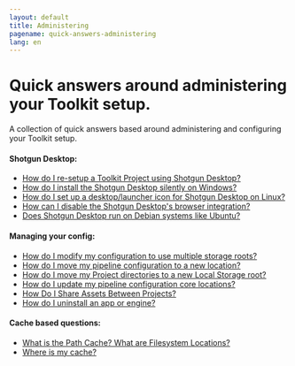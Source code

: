 ```yaml
---
layout: default
title: Administering
pagename: quick-answers-administering
lang: en
---
```


Quick answers around administering your Toolkit setup.
=====

A collection of quick answers based around administering and configuring your Toolkit setup.

#### Shotgun Desktop:
- [How do I re-setup a Toolkit Project using Shotgun Desktop?](./administering/resetup-project-with-sg-desktop.md)
- [How do I install the Shotgun Desktop silently on Windows?](./administering/install-desktop-silent.md)
- [How do I set up a desktop/launcher icon for Shotgun Desktop on Linux?](./administering/create-shotgun-desktop-shortcut.md)
- [How can I disable the Shotgun Desktop's browser integration?](./administering/disable-browser-integration.md)
- [Does Shotgun Desktop run on Debian systems like Ubuntu?](./administering/sg-desktop-run-on-ubuntu.md)

#### Managing your config:

- [How do I modify my configuration to use multiple storage roots?](./administering/convert-from-single-root-to-multi.md)
- [How do I move my pipeline configuration to a new location?](./administering/move-configuration-location.md)
- [How do I move my Project directories to a new Local Storage root?](./administering/move-project-directories.md)
- [How do I update my pipeline configuration core locations?](./administering/update-configuration-core-locations.md)
- [How Do I Share Assets Between Projects?](./administering/share-assets-between-projects.md)
- [How do I uninstall an app or engine?](./administering/uninstalling-an-app-or-engine.md)

#### Cache based questions:

- [What is the Path Cache? What are Filesystem Locations?](./administering/what-is-path-cache.md)
- [Where is my cache?](./administering/where-is-my-cache.md)
